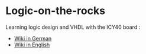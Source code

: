 # Logic-on-the-rocks

Learning logic design and VHDL with the ICY40 board : 

* [Wiki in German](https://github.com/Edgar-Conzen/Logic-on-the-rocks/wiki/Logik-auf-ICE)
* [Wiki in English](https://github.com/Edgar-Conzen/Logic-on-the-rocks/wiki/Logic-on-the-rocks)
